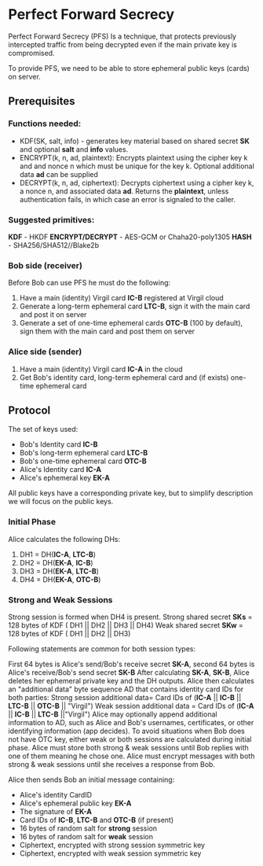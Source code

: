 # Perfect Forward Secrecy

Perfect Forward Secrecy (PFS) Is a technique, that protects previously intercepted traffic from being decrypted even if the main private key is compromised. 

To provide PFS, we need to be able to store ephemeral public keys (cards) on server.

## Prerequisites

### Functions needed:

- KDF(SK, salt, info) - generates key material based on shared secret **SK** and optional **salt** and **info** values.
- ENCRYPT(k, n, ad, plaintext): Encrypts plaintext using the cipher key k and and nonce n which must be unique for the key k. Optional additional data **ad** can be supplied
- DECRYPT(k, n, ad, ciphertext): Decrypts ciphertext using a cipher key k, a nonce n, and associated data **ad**. Returns the **plaintext**, unless authentication fails, in which case an error is signaled to the caller.

### Suggested primitives:

**KDF** - HKDF
**ENCRYPT/DECRYPT** - AES-GCM or Chaha20-poly1305
**HASH** - SHA256/SHA512//Blake2b

### Bob side (receiver)
Before Bob can use PFS he must do the following:

1. Have a main (identity) Virgil card **IC-B** registered at Virgil cloud
2. Generate a long-term ephemeral card **LTC-B**, sign it with the main card and post it on server
3. Generate a set of one-time ephemeral cards **OTC-B** (100 by default), sign them with the main card and post them on server

### Alice side (sender)
1. Have a main (identity) Virgil card **IC-A** in the cloud
2. Get Bob's identity card, long-term ephemeral card and (if exists) one-time ephemeral card

## Protocol

The set of keys used:

- Bob's Identity card **IC-B**
- Bob's long-term ephemeral card **LTC-B**
- Bob's one-time ephemeral card **OTC-B**
- Alice's Identity card **IC-A**
- Alice's ephemeral key **EK-A**

All public keys have a corresponding private key, but to simplify description we will focus on the public keys.

### Initial Phase

Alice calculates the following DHs:

1. DH1 = DH(**IC-A**, **LTC-B**)
2. DH2 = DH(**EK-A**, **IC-B**)
3. DH3 = DH(**EK-A**, **LTC-B**)
4. DH4 = DH(**EK-A**, **OTC-B**)

### Strong and Weak Sessions

Strong session is formed when DH4 is present.
Strong shared secret **SKs** = 128 bytes of KDF ( DH1 || DH2 || DH3 || DH4) 
Weak shared secret **SKw** = 128 bytes of KDF ( DH1 || DH2 || DH3)

Following statements are common for both session types:

First 64 bytes is Alice's send/Bob's receive secret **SK-A**, second 64 bytes is Alice's receive/Bob's send secret **SK-B**
After calculating **SK-A**, **SK-B**, Alice deletes her ephemeral private key and the DH outputs.
Alice then calculates an "additional  data" byte sequence AD that contains identity card IDs for both parties: 
Strong session additional data= Card IDs of (**IC-A** || **IC-B** || **LTC-B**  || **OTC-B** || "Virgil")
Weak session additional data = Card IDs of (**IC-A** || **IC-B** || **LTC-B** ||"Virgil")
Alice may optionally append additional information to AD, such as Alice and Bob's usernames, certificates, or other identifying information (app decides).
To avoid situations when Bob does not have OTC key, either weak or both sessions are calculated during initial phase.
Alice must store both strong & weak sessions until Bob replies with one of them meaning he chose one.
Alice must encrypt messages with both strong & weak sessions until she receives a response from Bob.

Alice then sends Bob an initial message containing:
- Alice's identity CardID
- Alice's ephemeral public key **EK-A**
- The signature of **EK-A**
- Card IDs of **IC-B**, **LTC-B** and **OTC-B**  (if present)
- 16 bytes of random salt for **strong** session
- 16 bytes of random salt for **weak** session
- Ciphertext, encrypted with strong session symmetric key
- Ciphertext, encrypted with weak session symmetric key
